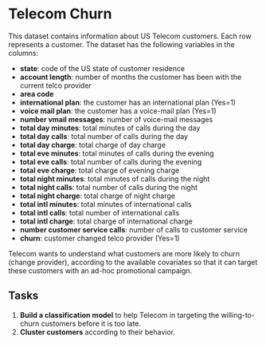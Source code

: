 # Telecom Churn

This dataset contains information about US Telecom customers. Each row represents a customer. The dataset has the following variables in the columns:

- **state**: code of the US state of customer residence  
- **account length**: number of months the customer has been with the current telco provider  
- **area code**  
- **international plan**: the customer has an international plan (Yes=1)  
- **voice mail plan**: the customer has a voice-mail plan (Yes=1)  
- **number vmail messages**: number of voice-mail messages  
- **total day minutes**: total minutes of calls during the day  
- **total day calls**: total number of calls during the day  
- **total day charge**: total charge of day charge  
- **total eve minutes**: total minutes of calls during the evening  
- **total eve calls**: total number of calls during the evening  
- **total eve charge**: total charge of evening charge  
- **total night minutes**: total minutes of calls during the night  
- **total night calls**: total number of calls during the night  
- **total night charge**: total charge of night charge  
- **total intl minutes**: total minutes of international calls  
- **total intl calls**: total number of international calls  
- **total intl charge**: total charge of international charge  
- **number customer service calls**: number of calls to customer service  
- **churn**: customer changed telco provider (Yes=1)  

Telecom wants to understand what customers are more likely to churn (change provider), according to the available covariates so that it can target these customers with an ad-hoc promotional campaign.

## Tasks

1. **Build a classification model** to help Telecom in targeting the willing-to-churn customers before it is too late.  
2. **Cluster customers** according to their behavior.